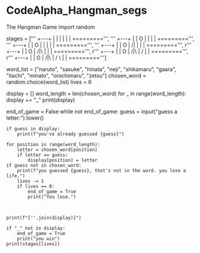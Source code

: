 # CodeAlpha_Hangman_segs
The Hangman Game 
import random

stages = ['''
  +---+
  |   |
      |
      |
      |
      |
=========''', '''
  +---+
  |   |
  O   |
      |
      |
      |
=========''', '''
  +---+
  |   |
  O   |
  |   |
      |
      |
=========''', '''
  +---+
  |   |
  O   |
 /|   |
      |
      |
=========''', r'''
  +---+
  |   |
  O   |
 /|\  |
      |
      |
=========''', r'''
  +---+
  |   |
  O   |
 /|\  |
 /    |
      |
=========''', r'''
  +---+
  |   |
  O   |
 /|\  |
 / \  |
      |
=========''']



word_list = ["naruto", "sasuke", "hinata", "neji", "shikamaru", "gaara",
             "itachi", "minato", "orochimaru", "zetsu"]
chosen_word = random.choice(word_list)
lives = 6

display = []
word_length = len(chosen_word)
for _ in range(word_length):
    display += "_"
print(display)


end_of_game = False
while not end_of_game:
    guess = input("guess a letter:").lower()

    if guess in display:
        print(f"you've already guessed {guess}")

    for position in range(word_length):
        letter = chosen_word[position]
        if letter == guess:
            display[position] = letter
    if guess not in chosen_word:
        print(f"you guessed {guess}, that's not in the word. you lose a life.")
        lives -= 1
        if lives == 0:
            end_of_game = True
            print("You lose.")



    print(f"{''.join(display)}")

    if "_" not in display:
        end_of_game = True
        print("you win")
    print(stages[lives])
